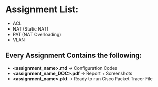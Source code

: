 # Assignment List:
- ACL
- NAT (Static NAT)
- PAT (NAT Overloading)
- VLAN



## Every Assignment Contains the following:
- **<assignment_name>.md**      → Configuration Codes
- **<assignment_name_DOC>.pdf** → Report + Screenshots
- **<assignment_name>.pkt**    → Ready to run Cisco Packet Tracer File

